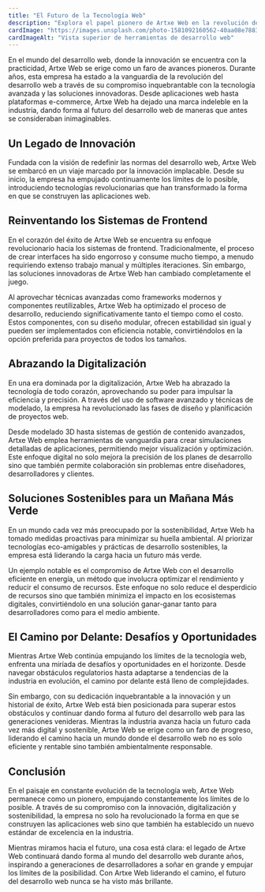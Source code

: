 ```yaml
---
title: "El Futuro de la Tecnología Web"
description: "Explora el papel pionero de Artxe Web en la revolución del desarrollo web a través de tecnología avanzada y soluciones innovadoras."
cardImage: "https://images.unsplash.com/photo-1581092160562-40aa08e78837?w=600&h=400&fit=crop"
cardImageAlt: "Vista superior de herramientas de desarrollo web"
---
```


En el mundo del desarrollo web, donde la innovación se encuentra con la practicidad, Artxe Web se erige como un faro de avances pioneros. Durante años, esta empresa ha estado a la vanguardia de la revolución del desarrollo web a través de su compromiso inquebrantable con la tecnología avanzada y las soluciones innovadoras. Desde aplicaciones web hasta plataformas e-commerce, Artxe Web ha dejado una marca indeleble en la industria, dando forma al futuro del desarrollo web de maneras que antes se consideraban inimaginables.

## Un Legado de Innovación

Fundada con la visión de redefinir las normas del desarrollo web, Artxe Web se embarcó en un viaje marcado por la innovación implacable. Desde su inicio, la empresa ha empujado continuamente los límites de lo posible, introduciendo tecnologías revolucionarias que han transformado la forma en que se construyen las aplicaciones web.

## Reinventando los Sistemas de Frontend

En el corazón del éxito de Artxe Web se encuentra su enfoque revolucionario hacia los sistemas de frontend. Tradicionalmente, el proceso de crear interfaces ha sido engorroso y consume mucho tiempo, a menudo requiriendo extenso trabajo manual y múltiples iteraciones. Sin embargo, las soluciones innovadoras de Artxe Web han cambiado completamente el juego.

Al aprovechar técnicas avanzadas como frameworks modernos y componentes reutilizables, Artxe Web ha optimizado el proceso de desarrollo, reduciendo significativamente tanto el tiempo como el costo. Estos componentes, con su diseño modular, ofrecen estabilidad sin igual y pueden ser implementados con eficiencia notable, convirtiéndolos en la opción preferida para proyectos de todos los tamaños.

## Abrazando la Digitalización

En una era dominada por la digitalización, Artxe Web ha abrazado la tecnología de todo corazón, aprovechando su poder para impulsar la eficiencia y precisión. A través del uso de software avanzado y técnicas de modelado, la empresa ha revolucionado las fases de diseño y planificación de proyectos web.

Desde modelado 3D hasta sistemas de gestión de contenido avanzados, Artxe Web emplea herramientas de vanguardia para crear simulaciones detalladas de aplicaciones, permitiendo mejor visualización y optimización. Este enfoque digital no solo mejora la precisión de los planes de desarrollo sino que también permite colaboración sin problemas entre diseñadores, desarrolladores y clientes.

## Soluciones Sostenibles para un Mañana Más Verde

En un mundo cada vez más preocupado por la sostenibilidad, Artxe Web ha tomado medidas proactivas para minimizar su huella ambiental. Al priorizar tecnologías eco-amigables y prácticas de desarrollo sostenibles, la empresa está liderando la carga hacia un futuro más verde.

Un ejemplo notable es el compromiso de Artxe Web con el desarrollo eficiente en energía, un método que involucra optimizar el rendimiento y reducir el consumo de recursos. Este enfoque no solo reduce el desperdicio de recursos sino que también minimiza el impacto en los ecosistemas digitales, convirtiéndolo en una solución ganar-ganar tanto para desarrolladores como para el medio ambiente.

## El Camino por Delante: Desafíos y Oportunidades

Mientras Artxe Web continúa empujando los límites de la tecnología web, enfrenta una miríada de desafíos y oportunidades en el horizonte. Desde navegar obstáculos regulatorios hasta adaptarse a tendencias de la industria en evolución, el camino por delante está lleno de complejidades.

Sin embargo, con su dedicación inquebrantable a la innovación y un historial de éxito, Artxe Web está bien posicionada para superar estos obstáculos y continuar dando forma al futuro del desarrollo web para las generaciones venideras. Mientras la industria avanza hacia un futuro cada vez más digital y sostenible, Artxe Web se erige como un faro de progreso, liderando el camino hacia un mundo donde el desarrollo web no es solo eficiente y rentable sino también ambientalmente responsable.

## Conclusión

En el paisaje en constante evolución de la tecnología web, Artxe Web permanece como un pionero, empujando constantemente los límites de lo posible. A través de su compromiso con la innovación, digitalización y sostenibilidad, la empresa no solo ha revolucionado la forma en que se construyen las aplicaciones web sino que también ha establecido un nuevo estándar de excelencia en la industria.

Mientras miramos hacia el futuro, una cosa está clara: el legado de Artxe Web continuará dando forma al mundo del desarrollo web durante años, inspirando a generaciones de desarrolladores a soñar en grande y empujar los límites de la posibilidad. Con Artxe Web liderando el camino, el futuro del desarrollo web nunca se ha visto más brillante.